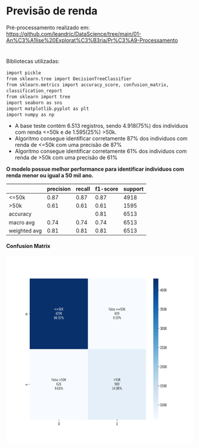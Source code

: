 # Previsão de renda

Pré-processamento realizado em: https://github.com/leandric/DataScience/tree/main/01-An%C3%A1lise%20Explorat%C3%B3ria/Pr%C3%A9-Processamento

#
Bibliotecas utilizadas:

```
import pickle
from sklearn.tree import DecisionTreeClassifier
from sklearn.metrics import accuracy_score, confusion_matrix, classification_report
from sklearn import tree
import seaborn as sns
import matplotlib.pyplot as plt
import numpy as np
```

* A base teste contém 6.513 registros, sendo 4.918(75%) dos individuos com renda <=50k e de 1.595(25%) >50k.
* Algoritmo consegue identificar corretamente 87% dos individuos com renda de <=50k com uma precisão de 87%
* Algoritmo consegue identificar corretamente 61% dos individuos com renda de >50k com uma precisão de 61%

**O modelo possue melhor performance para identificar individuos com renda menor ou igual a 50 mil ano.**

|				| precision 	| recall		| f1-score	| support 	|
|---------------	|-------		|-----------	|-----------	|-------		|
| <=50k		| 0.87		| 0.87		| 0.87	    	        | 4918		|
| >50k	| 0.61		| 0.61 		| 0.61    	                | 1595		   |	
|accuracy		|      		|        	| 0.81  		    | 6513		|
|macro avg 		| 0.74 		| 0.74		| 0.74		        | 6513		|
|weighted avg 	| 0.81		| 0.81 		| 0.81 		        | 6513		|


#### Confusion Matrix
<img align="center" alt="debian"  height="500" src="img/confusion_matrix.png"/>